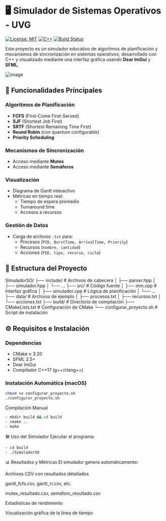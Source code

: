 # 🖥️ Simulador de Sistemas Operativos - UVG

[![License: MIT](https://img.shields.io/badge/License-MIT-yellow.svg)](https://opensource.org/licenses/MIT)
[![C++](https://img.shields.io/badge/C++-17-blue.svg)](https://isocpp.org/)
[![Build Status](https://img.shields.io/badge/build-passing-brightgreen.svg)]()

Este proyecto es un simulador educativo de algoritmos de planificación y mecanismos de sincronización en sistemas operativos, desarrollado con C++ y visualizado mediante una interfaz gráfica usando **Dear ImGui** y **SFML**.

![image](https://github.com/user-attachments/assets/d1a3ecd5-75ce-42ee-b4cf-c30677b0a2d2)


## 🚀 Funcionalidades Principales

### Algoritmos de Planificación
- **FCFS** (First-Come First-Served)
- **SJF** (Shortest Job First)
- **SRTF** (Shortest Remaining Time First)
- **Round Robin** (con quantum configurable)
- **Priority Scheduling**

### Mecanismos de Sincronización
- Acceso mediante **Mutex**
- Acceso mediante **Semáforos**

### Visualización
- Diagrama de Gantt interactivo
- Métricas en tiempo real:
  - Tiempo de espera promedio
  - Turnaround time
  - Accesos a recursos

### Gestión de Datos
- Carga de archivos `.txt` para:
  - Procesos (`PID, BurstTime, ArrivalTime, Priority`)
  - Recursos (`nombre, cantidad`)
  - Acciones (`PID, tipo, recurso, ciclo`)

## 📂 Estructura del Proyecto
SimuladorSO/
├── include/ # Archivos de cabecera
│ ├── parser.hpp
│ ├── simulador.hpp
│ └── ...
├── src/ # Código fuente
│ ├── mm.cpp # Interfaz gráfica
│ ├── simulador.cpp # Lógica de planificación
│ └── ...
├── data/ # Archivos de ejemplo
│ ├── procesos.txt
│ ├── recursos.txt
│ └── acciones.txt
├── build/ # Directorio de compilación
├── CMakeLists.txt # Configuración de CMake
└── configurar_proyecto.sh # Script de instalación


## ⚙️ Requisitos e Instalación

### Dependencias
- CMake ≥ 3.20
- SFML 2.5+
- Dear ImGui
- Compilador C++17 (g++/clang++)

### Instalación Automática (macOS)
```bash
chmod +x configurar_proyecto.sh
./configurar_proyecto.sh
```

Compilación Manual
```bash
- mkdir build && cd build
- cmake ..
- make
```

🛠️ Uso del Simulador
Ejecutar el programa:
```bash
- cd build
- ./SimuladorSO
```

📊 Resultados y Métricas
El simulador genera automáticamente:

Archivos CSV con resultados detallados

gantt_fcfs.csv, gantt_rr.csv, etc.

mutex_resultado.csv, semaforo_resultado.csv

Estadísticas de rendimiento

Visualización gráfica de la línea de tiempo
